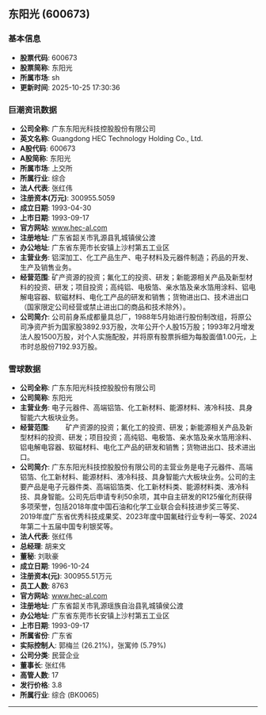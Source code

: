 ## 东阳光 (600673)

### 基本信息

- **股票代码**: 600673
- **股票简称**: 东阳光
- **所属市场**: sh
- **更新时间**: 2025-10-25 17:30:36

### 巨潮资讯数据

- **公司全称**: 广东东阳光科技控股股份有限公司
- **英文名称**: Guangdong HEC Technology Holding Co., Ltd.
- **A股代码**: 600673
- **A股简称**: 东阳光
- **所属市场**: 上交所
- **所属行业**: 综合
- **法人代表**: 张红伟
- **注册资本(万元)**: 300955.5059
- **成立日期**: 1993-04-30
- **上市日期**: 1993-09-17
- **官方网站**: www.hec-al.com
- **注册地址**: 广东省韶关市乳源县乳城镇侯公渡
- **办公地址**: 广东省东莞市长安镇上沙村第五工业区
- **主营业务**: 铝深加工、化工产品生产、电子材料及元器件制造；药品的开发、生产及销售业务。
- **经营范围**: 矿产资源的投资；氟化工的投资、研发；新能源相关产品及新型材料的投资、研发；项目投资；高纯铝、电极箔、亲水箔及亲水箔用涂料、铝电解电容器、软磁材料、电化工产品的研发和销售；货物进出口、技术进出口（国家限定公司经营或禁止进出口的商品和技术除外）。
- **公司简介**: 公司前身系成都量具总厂，1988年5月始进行股份制改组，将原公司净资产折为国家股3892.93万股，次年公开个人股15万股；1993年2月增发法人股1500万股，对个人实施配股，并将原有股票拆细为每股面值1.00元，上市时总股份7192.93万股。

### 雪球数据

- **公司全称**: 广东东阳光科技控股股份有限公司
- **公司简称**: 东阳光
- **主营业务**: 电子元器件、高端铝箔、化工新材料、能源材料、液冷科技、具身智能六大板块业务。
- **经营范围**: 　　矿产资源的投资；氟化工的投资、研发；新能源相关产品及新型材料的投资、研发；项目投资；高纯铝、电极箔、亲水箔及亲水箔用涂料、铝电解电容器、软磁材料、电化工产品的研发和销售；货物进出口、技术进出口。
- **公司简介**: 广东东阳光科技控股股份有限公司的主营业务是电子元器件、高端铝箔、化工新材料、能源材料、液冷科技、具身智能六大板块业务。公司的主要产品是电子元器件类、高端铝箔类、化工新材料类、能源材料类、液冷科技、具身智能。公司先后申请专利50余项，其中自主研发的R125催化剂获得多项荣誉，包括2018年度中国石油和化学工业联合会科技进步奖三等奖、2019年度广东省优秀科技成果奖、2023年度中国氟硅行业专利一等奖、2024年第二十五届中国专利银奖等。
- **法人代表**: 张红伟
- **总经理**: 胡来文
- **董秘**: 刘耿豪
- **成立日期**: 1996-10-24
- **注册资本(元)**: 300955.51万元
- **员工人数**: 8763
- **官方网站**: www.hec-al.com
- **注册地址**: 广东省韶关市乳源瑶族自治县乳城镇侯公渡
- **办公地址**: 广东省东莞市长安镇上沙村第五工业区
- **上市日期**: 1993-09-17
- **所属省份**: 广东省
- **实际控制人**: 郭梅兰 (26.21%)，张寓帅 (5.79%)
- **公司分类**: 民营企业
- **董事长**: 张红伟
- **高管人数**: 17
- **发行价格**: 3.8
- **所属行业**: 综合 (BK0065)

---